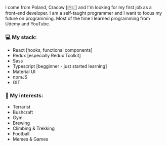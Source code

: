 I come from Poland, Cracow [🇵🇱] and I'm looking for my first job as a front-end developer. I am a self-taught programmer and I want to focus my future on programming.
Most of the time I learned programming from Udemy and YouTube.

### 💻 My stack:

* React [hooks, functional components]
* Redux [especially Redux Toolkit]
* Sass
* Typescript [begginner - just started learning]
* Material UI
* npmJS
* GIT

### 🎲 My interests:
* Terrarist
* Bushcraft
* Gym
* Brewing
* Climbing & Trekking
* Football
* Memes & Games
